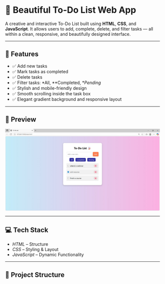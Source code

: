 # 📝 Beautiful To-Do List Web App

A creative and interactive To-Do List built using **HTML**, **CSS**, and **JavaScript**. It allows users to add, complete, delete, and filter tasks — all within a clean, responsive, and beautifully designed interface.

---

## 🚀 Features

- ✅ Add new tasks
- ✅ Mark tasks as completed
- ✅ Delete tasks
- ✅ Filter tasks: *All, **Completed, **Pending*
- ✅ Stylish and mobile-friendly design
- ✅ Smooth scrolling inside the task box
- ✅ Elegant gradient background and responsive layout

---

## 📸 Preview

![To-Do List Screenshot](./IMG-20250709-WA0014.jpg)


---

## 💻 Tech Stack

- *HTML* – Structure
- *CSS* – Styling & Layout
- *JavaScript* – Dynamic Functionality

---

## 📂 Project Structure
